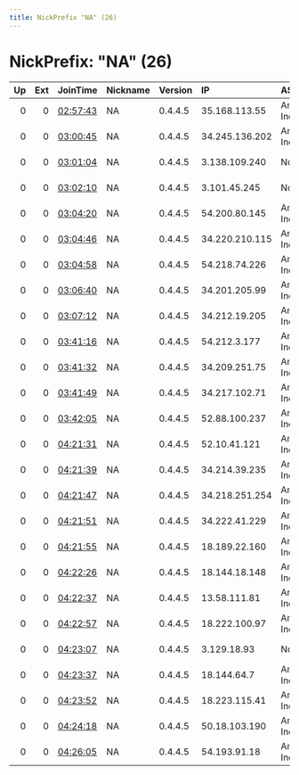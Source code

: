 ```yaml
---
title: NickPrefix "NA" (26)
---
```


# NickPrefix: "NA" (26)

|   Up |   Ext | JoinTime                                                                                            | Nickname   | Version   | IP             | AS               | CC   |   ORp |   Dirp | OS    | Contact                  |   eFamMembers |
|-----:|------:|:----------------------------------------------------------------------------------------------------|:-----------|:----------|:---------------|:-----------------|:-----|------:|-------:|:------|:-------------------------|--------------:|
|    0 |     0 | [02:57:43](https://metrics.torproject.org/rs.html#details/7AA6209E9204EBA8494A6458EF5E7A55F9CAF14F) | NA         | 0.4.4.5   | 35.168.113.55  | Amazon.com, Inc. | us   |  3128 |     80 | Linux | NA &lt;na@namail.com&gt; |             1 |
|    0 |     0 | [03:00:45](https://metrics.torproject.org/rs.html#details/07C0F76DB0F21F336AD3A47E5ECFA198FC0356AF) | NA         | 0.4.4.5   | 34.245.136.202 | Amazon.com, Inc. | ie   |  3128 |     80 | Linux | NA &lt;na@namail.com&gt; |             1 |
|    0 |     0 | [03:01:04](https://metrics.torproject.org/rs.html#details/320330061252798BCEA724969F1CCD86AB63532B) | NA         | 0.4.4.5   | 3.138.109.240  | None             | us   |  3128 |     80 | Linux | NA &lt;na@namail.com&gt; |             1 |
|    0 |     0 | [03:02:10](https://metrics.torproject.org/rs.html#details/013558FACBDBC4A6DA086D83DC8CF336D2D078C5) | NA         | 0.4.4.5   | 3.101.45.245   | None             | us   |  3128 |     80 | Linux | NA &lt;na@namail.com&gt; |             1 |
|    0 |     0 | [03:04:20](https://metrics.torproject.org/rs.html#details/7DE63AAE51D87F18170FB6F1D11B673D5F7AC6F0) | NA         | 0.4.4.5   | 54.200.80.145  | Amazon.com, Inc. | us   |  3128 |     80 | Linux | NA &lt;na@namail.com&gt; |             1 |
|    0 |     0 | [03:04:46](https://metrics.torproject.org/rs.html#details/A0C388CA5193C5D739F0E62A04A53D0A2355CCE0) | NA         | 0.4.4.5   | 34.220.210.115 | Amazon.com, Inc. | us   |  3128 |     80 | Linux | NA &lt;na@namail.com&gt; |             1 |
|    0 |     0 | [03:04:58](https://metrics.torproject.org/rs.html#details/62E9B77F529EFC473409FA9ABBCFF3DDC331D1C6) | NA         | 0.4.4.5   | 54.218.74.226  | Amazon.com, Inc. | us   |  3128 |     80 | Linux | NA &lt;na@namail.com&gt; |             1 |
|    0 |     0 | [03:06:40](https://metrics.torproject.org/rs.html#details/713F2A0C73298DE623C7C30F216F63257FB6A6DB) | NA         | 0.4.4.5   | 34.201.205.99  | Amazon.com, Inc. | us   |  3128 |     80 | Linux | NA &lt;na@namail.com&gt; |             1 |
|    0 |     0 | [03:07:12](https://metrics.torproject.org/rs.html#details/4A654A480D252009A30F688F84B8E8E4AD46B405) | NA         | 0.4.4.5   | 34.212.19.205  | Amazon.com, Inc. | us   |  3128 |     80 | Linux | NA &lt;na@namail.com&gt; |             1 |
|    0 |     0 | [03:41:16](https://metrics.torproject.org/rs.html#details/04FB7DF3A9FB1BA97BE7E8D0510A64F86AFF4E8C) | NA         | 0.4.4.5   | 54.212.3.177   | Amazon.com, Inc. | us   |  3128 |     80 | Linux | NA &lt;na@namail.com&gt; |             1 |
|    0 |     0 | [03:41:32](https://metrics.torproject.org/rs.html#details/B262209377D76C42E06CBF6E61FD06D8EAFF7E2E) | NA         | 0.4.4.5   | 34.209.251.75  | Amazon.com, Inc. | us   |  3128 |     80 | Linux | NA &lt;na@namail.com&gt; |             1 |
|    0 |     0 | [03:41:49](https://metrics.torproject.org/rs.html#details/751263E2A2CE5B49B781D4CEB9F32C60DF5C43B0) | NA         | 0.4.4.5   | 34.217.102.71  | Amazon.com, Inc. | us   |  3128 |     80 | Linux | NA &lt;na@namail.com&gt; |             1 |
|    0 |     0 | [03:42:05](https://metrics.torproject.org/rs.html#details/F02C0279E573802D85A9E631DF6B356E150CDAF6) | NA         | 0.4.4.5   | 52.88.100.237  | Amazon.com, Inc. | us   |  3128 |     80 | Linux | NA &lt;na@namail.com&gt; |             1 |
|    0 |     0 | [04:21:31](https://metrics.torproject.org/rs.html#details/B3F7D2004C88B362714CA44F0C6B78530818D5E2) | NA         | 0.4.4.5   | 52.10.41.121   | Amazon.com, Inc. | us   |  3128 |     80 | Linux | NA &lt;na@namail.com&gt; |             1 |
|    0 |     0 | [04:21:39](https://metrics.torproject.org/rs.html#details/2535692145CDF295980AD61056AEBE1312482CDD) | NA         | 0.4.4.5   | 34.214.39.235  | Amazon.com, Inc. | us   |  3128 |     80 | Linux | NA &lt;na@namail.com&gt; |             1 |
|    0 |     0 | [04:21:47](https://metrics.torproject.org/rs.html#details/1EC9EF180803698F581599D709FE15515B3E7699) | NA         | 0.4.4.5   | 34.218.251.254 | Amazon.com, Inc. | us   |  3128 |     80 | Linux | NA &lt;na@namail.com&gt; |             1 |
|    0 |     0 | [04:21:51](https://metrics.torproject.org/rs.html#details/2AD4E8F8E7F89CA464701A3CD31CA3D7CAAFAB3A) | NA         | 0.4.4.5   | 34.222.41.229  | Amazon.com, Inc. | us   |  3128 |     80 | Linux | NA &lt;na@namail.com&gt; |             1 |
|    0 |     0 | [04:21:55](https://metrics.torproject.org/rs.html#details/222C52885D662F3E645B66BCDD258F01D48BE2EA) | NA         | 0.4.4.5   | 18.189.22.160  | Amazon.com, Inc. | us   |  3128 |     80 | Linux | NA &lt;na@namail.com&gt; |             1 |
|    0 |     0 | [04:22:26](https://metrics.torproject.org/rs.html#details/07B77C928577F9083DDA9D68A0BBE14747B0A140) | NA         | 0.4.4.5   | 18.144.18.148  | Amazon.com, Inc. | us   |  3128 |     80 | Linux | NA &lt;na@namail.com&gt; |             1 |
|    0 |     0 | [04:22:37](https://metrics.torproject.org/rs.html#details/519042483F0976B21BBE609439DC5F37DA391AEC) | NA         | 0.4.4.5   | 13.58.111.81   | Amazon.com, Inc. | us   |  3128 |     80 | Linux | NA &lt;na@namail.com&gt; |             1 |
|    0 |     0 | [04:22:57](https://metrics.torproject.org/rs.html#details/0C851E4C026E5B8A878A71D0DD0DE16766E21478) | NA         | 0.4.4.5   | 18.222.100.97  | Amazon.com, Inc. | us   |  3128 |     80 | Linux | NA &lt;na@namail.com&gt; |             1 |
|    0 |     0 | [04:23:07](https://metrics.torproject.org/rs.html#details/9F7C776224D176A943AA54374EB0482430FC10E0) | NA         | 0.4.4.5   | 3.129.18.93    | None             | us   |  3128 |     80 | Linux | NA &lt;na@namail.com&gt; |             1 |
|    0 |     0 | [04:23:37](https://metrics.torproject.org/rs.html#details/D41F5BABD4C5E27F451666A2B172CC57B6CE84EA) | NA         | 0.4.4.5   | 18.144.64.7    | Amazon.com, Inc. | us   |  3128 |     80 | Linux | NA &lt;na@namail.com&gt; |             1 |
|    0 |     0 | [04:23:52](https://metrics.torproject.org/rs.html#details/F812C921BF01194347BFA8BCFD1ED2DC488344BB) | NA         | 0.4.4.5   | 18.223.115.41  | Amazon.com, Inc. | us   |  3128 |     80 | Linux | NA &lt;na@namail.com&gt; |             1 |
|    0 |     0 | [04:24:18](https://metrics.torproject.org/rs.html#details/8949043164BA7F9E57DC99BBF7ABE19C43FC762F) | NA         | 0.4.4.5   | 50.18.103.190  | Amazon.com, Inc. | us   |  3128 |     80 | Linux | NA &lt;na@namail.com&gt; |             1 |
|    0 |     0 | [04:26:05](https://metrics.torproject.org/rs.html#details/2CBAB5FC44325937AE80D2E4748B87C2A5EAB507) | NA         | 0.4.4.5   | 54.193.91.18   | Amazon.com, Inc. | us   |  3128 |     80 | Linux | NA &lt;na@namail.com&gt; |             1 |

